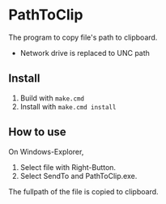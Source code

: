 PathToClip
==========

The program to copy file's path to clipboard.

- Network drive is replaced to UNC path

Install
-------

1. Build with `make.cmd`
2. Install with `make.cmd install`

How to use
----------

On Windows-Explorer,

1. Select file with Right-Button.
2. Select SendTo and PathToClip.exe.

The fullpath of the file is copied to clipboard.

<!-- vim:set ft=markdown: -->
